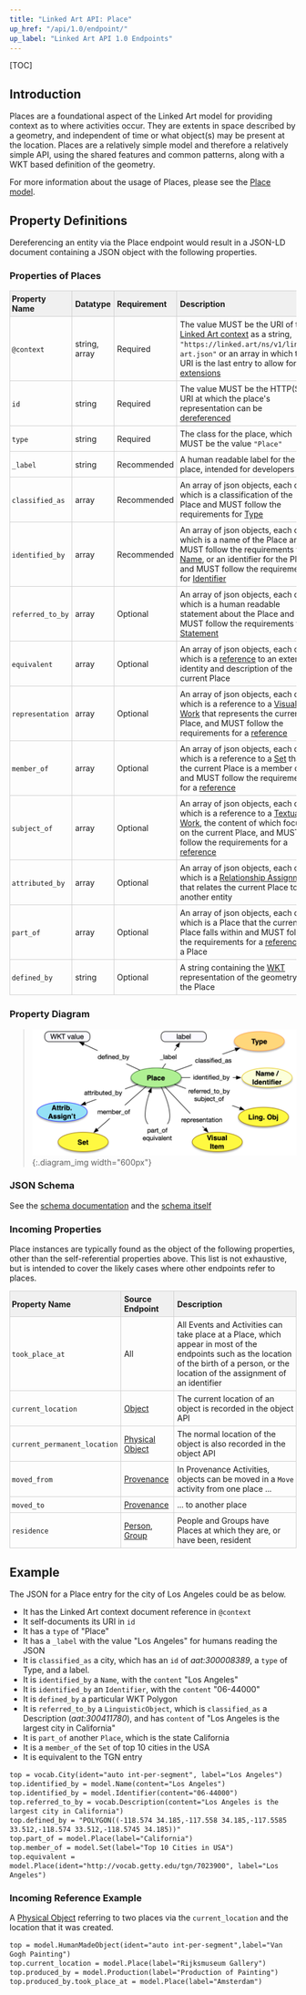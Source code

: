 ```yaml
---
title: "Linked Art API: Place"
up_href: "/api/1.0/endpoint/"
up_label: "Linked Art API 1.0 Endpoints"
---
```


<style>
th, td {
  padding: 5px 5px;
  text-align: left;
  border: 1px solid #D0D0D0; }
th { background: #F0F0F0; }
th:first-child, td:first-child { padding-left: 3px; }
th:last-child, td:last-child { padding-right: 3px; }
</style>

[TOC]

## Introduction

Places are a foundational aspect of the Linked Art model for providing context as to where activities occur. They are extents in space described by a geometry, and independent of time or what object(s) may be present at the location. Places are a relatively simple model and therefore a relatively simple API, using the shared features and common patterns, along with a WKT based definition of the geometry.

For more information about the usage of Places, please see the [Place model](/model/place/).

## Property Definitions

Dereferencing an entity via the Place endpoint would result in a JSON-LD document containing a JSON object with the following properties.

### Properties of Places

| Property Name     | Datatype      | Requirement | Description | 
|-------------------|---------------|-------------|-------------|
| `@context`        | string, array | Required    | The value MUST be the URI of the [Linked Art context](../../json-ld/) as a string, `"https://linked.art/ns/v1/linked-art.json"` or an array in which the URI is the last entry to allow for [extensions](../../json-ld/extensions) | 
| `id`              | string        | Required    | The value MUST be the HTTP(S) URI at which the place's representation can be [dereferenced](../../protocol/) |  
| `type`            | string        | Required    | The class for the place, which MUST be the value `"Place"` |
| `_label`          | string        | Recommended | A human readable label for the place, intended for developers |
| `classified_as`   | array         | Recommended | An array of json objects, each of which is a classification of the Place and MUST follow the requirements for [Type](../../shared/type/) |
| `identified_by`   | array         | Recommended | An array of json objects, each of which is a name of the Place and MUST follow the requirements for [Name](../../shared/name/), or an identifier for the Place and MUST follow the requirements for [Identifier](../../shared/identifier/) |
| `referred_to_by`  | array         | Optional    | An array of json objects, each of which is a human readable statement about the Place and MUST follow the requirements for [Statement](../../shared/statement/) |
| `equivalent`      | array         | Optional    | An array of json objects, each of which is a [reference](../../shared/reference) to an external identity and description of the current Place |
| `representation`  | array         | Optional    | An array of json objects, each of which is a reference to a [Visual Work](../visual_work) that represents the current Place, and MUST follow the requirements for a [reference](../../shared/reference/) |
| `member_of`       | array         | Optional    | An array of json objects, each of which is a reference to a [Set](../set/) that the current Place is a member of and MUST follow the requirements for a [reference](../../shared/reference/) |
| `subject_of`      | array         | Optional    | An array of json objects, each of which is a reference to a [Textual Work](../textual_work/), the content of which focuses on the current Place, and MUST follow the requirements for a [reference](../../shared/reference) |
| `attributed_by`   | array         | Optional    | An array of json objects, each of which is a [Relationship Assignment](../../shared/assignment/) that relates the current Place to another entity |
| `part_of`         | array         | Optional    | An array of json objects, each of which is a Place that the current Place falls within and MUST follow the requirements for a [reference](../../shared/reference/) to a Place |
| `defined_by`      | string        | Optional    | A string containing the [WKT](https://en.wikipedia.org/wiki/Well-known_text_representation_of_geometry) representation of the geometry of the Place |


### Property Diagram

> ![diagram](place_properties.png){:.diagram_img width="600px"}

### JSON Schema

See the [schema documentation](../../schema_docs/place) and the [schema itself](../../schema/place.json)


### Incoming Properties

Place instances are typically found as the object of the following properties, other than the self-referential properties above.  This list is not exhaustive, but is intended to cover the likely cases where other endpoints refer to places.

| Property Name      | Source Endpoint | Description |
|--------------------|-----------------|-------------|
| `took_place_at`    | All | All Events and Activities can take place at a Place, which appear in most of the endpoints such as the location of the birth of a person, or the location of the assignment of an identifier  |
| `current_location` | [Object](../physical_object/) | The current location of an object is recorded in the object API |
| `current_permanent_location` | [Physical Object](../physical_object/) | The normal location of the object is also recorded in the object API |
| `moved_from`       | [Provenance](../provenance_activity/) | In Provenance Activities, objects can be moved in a `Move` activity from one place ...| 
| `moved_to`         | [Provenance](../provenance_activity/) | ... to another place |
| `residence`        | [Person](../person/), [Group](../group/) | People and Groups have Places at which they are, or have been, resident |


## Example

The JSON for a Place entry for the city of Los Angeles could be as below.

* It has the Linked Art context document reference in `@context`
* It self-documents its URI in `id`
* It has a `type` of "Place"
* It has a `_label` with the value "Los Angeles" for humans reading the JSON
* It is `classified_as` a city, which has an `id` of _aat:300008389_, a `type` of Type, and a label. 
* It is `identified_by` a `Name`, with the `content` "Los Angeles"
* It is `identified_by` an `Identifier`, with the `content` "06-44000"
* It is `defined_by` a particular WKT Polygon
* It is `referred_to_by` a `LinguisticObject`, which is `classified_as` a Description (_aat:300411780_), and has `content` of "Los Angeles is the largest city in California"
* It is `part_of` another `Place`, which is the state California
* It is a `member_of` the `Set` of top 10 cities in the USA
* It is equivalent to the TGN entry 


```crom
top = vocab.City(ident="auto int-per-segment", label="Los Angeles")
top.identified_by = model.Name(content="Los Angeles")
top.identified_by = model.Identifier(content="06-44000")
top.referred_to_by = vocab.Description(content="Los Angeles is the largest city in California")
top.defined_by = "POLYGON((-118.574 34.185,-117.558 34.185,-117.5585 33.512,-118.574 33.512,-118.5745 34.185))"
top.part_of = model.Place(label="California")
top.member_of = model.Set(label="Top 10 Cities in USA")
top.equivalent = model.Place(ident="http://vocab.getty.edu/tgn/7023900", label="Los Angeles")
```


### Incoming Reference Example

A [Physical Object](../physical_object/) referring to two places via the `current_location` and the location that it was created.

```crom
top = model.HumanMadeObject(ident="auto int-per-segment",label="Van Gogh Painting")
top.current_location = model.Place(label="Rijksmuseum Gallery")
top.produced_by = model.Production(label="Production of Painting")
top.produced_by.took_place_at = model.Place(label="Amsterdam")
```
